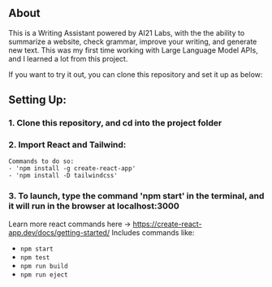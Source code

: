 
## About

This is a Writing Assistant powered by AI21 Labs, with the the ability to summarize a website, check grammar, improve your writing, and generate new text. This was my first time working with Large Language Model APIs, and I learned a lot from this project.

If you want to try it out, you can clone this repository and set it up as below:

## Setting Up:

### 1. Clone this repository, and cd into the project folder

### 2. Import React and Tailwind:
    Commands to do so:
    - 'npm install -g create-react-app'
    - 'npm install -D tailwindcss'

### 3. To launch, type the command 'npm start' in the terminal, and it will run in the browser at localhost:3000



Learn more react commands here ->   https://create-react-app.dev/docs/getting-started/
Includes commands like:
- `npm start`
- `npm test`
- `npm run build`
- `npm run eject`

